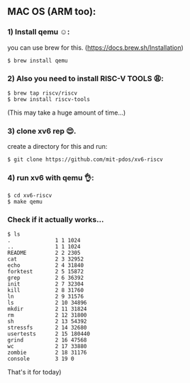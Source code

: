 ## MAC OS (ARM too):

### 1) Install qemu ☺️:
you can use brew for this. (https://docs.brew.sh/Installation)

```
$ brew install qemu

```
### 2) Also you need to install RISC-V TOOLS 😩:

```
$ brew tap riscv/riscv
$ brew install riscv-tools

```
(This may take a huge amount of time...)

### 3) clone xv6 rep 😍. 
create a directory for this and run: 

```
$ git clone https://github.com/mit-pdos/xv6-riscv

```
### 4) run xv6 with qemu 👌:

```
$ cd xv6-riscv
$ make qemu

```

### Check if it actually works...
```
$ ls
.              1 1 1024
..             1 1 1024
README         2 2 2305
cat            2 3 32952
echo           2 4 31840
forktest       2 5 15872
grep           2 6 36392
init           2 7 32304
kill           2 8 31760
ln             2 9 31576
ls             2 10 34896
mkdir          2 11 31824
rm             2 12 31800
sh             2 13 54392
stressfs       2 14 32680
usertests      2 15 180440
grind          2 16 47568
wc             2 17 33880
zombie         2 18 31176
console        3 19 0
```
That's it for today)
